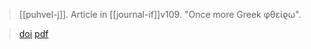 > [[puhvel-j]]. Article in [[journal-if]]v109.
> "Once more Greek φθείϱω".

> [doi](https://doi.org/10.1515/16130405.232)
> [pdf](a/puhvel2008.pdf)